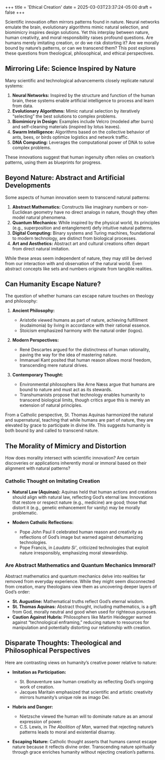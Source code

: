 +++
title = 'Ethical Creation'
date = 2025-03-03T23:37:24-05:00
draft = false
+++

Scientific innovation often mirrors patterns found in nature. Neural networks emulate the brain, evolutionary algorithms mimic natural selection, and biomimicry inspires design solutions. Yet this interplay between nature, human creativity, and moral responsibility raises profound questions. Are humans merely imitating creation, or do we risk distorting it? Are we morally bound by nature’s patterns, or can we transcend them? This post explores these questions from theological, philosophical, and ethical perspectives.

## **Mirroring Life: Science Inspired by Nature**

Many scientific and technological advancements closely replicate natural systems:

1. **Neural Networks:** Inspired by the structure and function of the human brain, these systems enable artificial intelligence to process and learn from data.
2. **Evolutionary Algorithms:** Mimic natural selection by iteratively “selecting” the best solutions to complex problems.
3. **Biomimicry in Design:** Examples include Velcro (modeled after burrs) and self-cleaning materials (inspired by lotus leaves).
4. **Swarm Intelligence:** Algorithms based on the collective behavior of ants, bees, or birds optimize logistics and network traffic.
5. **DNA Computing:** Leverages the computational power of DNA to solve complex problems.

These innovations suggest that human ingenuity often relies on creation’s patterns, using them as blueprints for progress.

## **Beyond Nature: Abstract and Artificial Developments**

Some aspects of human innovation seem to transcend natural patterns:

1. **Abstract Mathematics:** Constructs like imaginary numbers or non-Euclidean geometry have no direct analogs in nature, though they often model natural phenomena.
2. **Quantum Mechanics:** While inspired by the physical world, its principles (e.g., superposition and entanglement) defy intuitive natural patterns.
3. **Digital Computing:** Binary systems and Turing machines, foundational to modern technology, are distinct from biological processes.
4. **Art and Aesthetics:** Abstract art and cultural creations often depart from direct natural imitation.

While these areas seem independent of nature, they may still be derived from our interaction with and observation of the natural world. Even abstract concepts like sets and numbers originate from tangible realities.

## **Can Humanity Escape Nature?**

The question of whether humans can escape nature touches on theology and philosophy:

1. **Ancient Philosophy:**
   - Aristotle viewed humans as part of nature, achieving fulfillment (eudaimonia) by living in accordance with their rational essence.
   - Stoicism emphasized harmony with the natural order (logos).

2. **Modern Perspectives:**
   - René Descartes argued for the distinctness of human rationality, paving the way for the idea of mastering nature.
   - Immanuel Kant posited that human reason allows moral freedom, transcending mere natural drives.

3. **Contemporary Thought:**
   - Environmental philosophers like Arne Næss argue that humans are bound to nature and must act as its stewards.
   - Transhumanists propose that technology enables humanity to transcend biological limits, though critics argue this is merely an extension of natural principles.

From a Catholic perspective, St. Thomas Aquinas harmonized the natural and supernatural, teaching that while humans are part of nature, they are elevated by grace to participate in divine life. This suggests humanity is both bound by and called to transcend nature.

## **The Morality of Mimicry and Distortion**

How does morality intersect with scientific innovation? Are certain discoveries or applications inherently moral or immoral based on their alignment with natural patterns?

### **Catholic Thought on Imitating Creation**

- **Natural Law (Aquinas):**
  Aquinas held that human actions and creations should align with natural law, reflecting God’s eternal law. Innovations that restore or respect nature (e.g., medicine) are good; those that distort it (e.g., genetic enhancement for vanity) may be morally problematic.

- **Modern Catholic Reflections:**
  - Pope John Paul II celebrated human reason and creativity as reflections of God’s image but warned against dehumanizing technologies.
  - Pope Francis, in *Laudato Si’*, criticized technologies that exploit nature irresponsibly, emphasizing moral stewardship.

### **Are Abstract Mathematics and Quantum Mechanics Immoral?**

Abstract mathematics and quantum mechanics delve into realities far removed from everyday experience. While they might seem disconnected from creation, many theologians view them as uncovering deeper layers of God’s order:

- **St. Augustine:** Mathematical truths reflect God’s eternal wisdom.
- **St. Thomas Aquinas:** Abstract thought, including mathematics, is a gift from God, morally neutral and good when used for righteous purposes.
- **Caution Against Hubris:** Philosophers like Martin Heidegger warned against “technological enframing,” reducing nature to resources for manipulation and potentially distorting our relationship with creation.

## **Disparate Thoughts: Theological and Philosophical Perspectives**

Here are contrasting views on humanity’s creative power relative to nature:

- **Imitation as Participation:**
  - St. Bonaventure saw human creativity as reflecting God’s ongoing work of creation.
  - Jacques Maritain emphasized that scientific and artistic creativity mirrors humanity’s unique role as imago Dei.

- **Hubris and Danger:**
  - Nietzsche viewed the human will to dominate nature as an amoral expression of power.
  - C.S. Lewis, in *The Abolition of Man*, warned that rejecting nature’s patterns leads to moral and existential disarray.

- **Escaping Nature:**
  Catholic thought asserts that humans cannot escape nature because it reflects divine order. Transcending nature spiritually through grace enriches humanity without rejecting creation’s patterns.